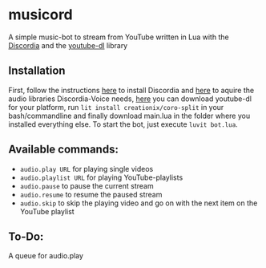 # musicord
A simple music-bot to stream from YouTube written in Lua with the [Discordia](https://github.com/SinisterRectus/Discordia) and the [youtube-dl](https://rg3.github.io/youtube-dl/) library

## Installation
First, follow the instructions [here](https://github.com/SinisterRectus/Discordia#installation) to install Discordia and [here](https://github.com/SinisterRectus/Discordia/wiki/Voice#acquiring-audio-libraries) to aquire the audio libraries Discordia-Voice needs, [here](https://rg3.github.io/youtube-dl/) you can download youtube-dl for your platform, run ```lit install creationix/coro-split``` in your bash/commandline and finally download main.lua in the folder where you installed everything else. To start the bot, just execute ```luvit bot.lua```.

## Available commands:
- ``audio.play URL``      for playing single videos
- ``audio.playlist URL``  for playing YouTube-playlists
- ``audio.pause``         to pause the current stream
- ``audio.resume``        to resume the paused stream
- ``audio.skip``          to skip the playing video and go on with the next item on the YouTube playlist

## To-Do:
A queue for audio.play
